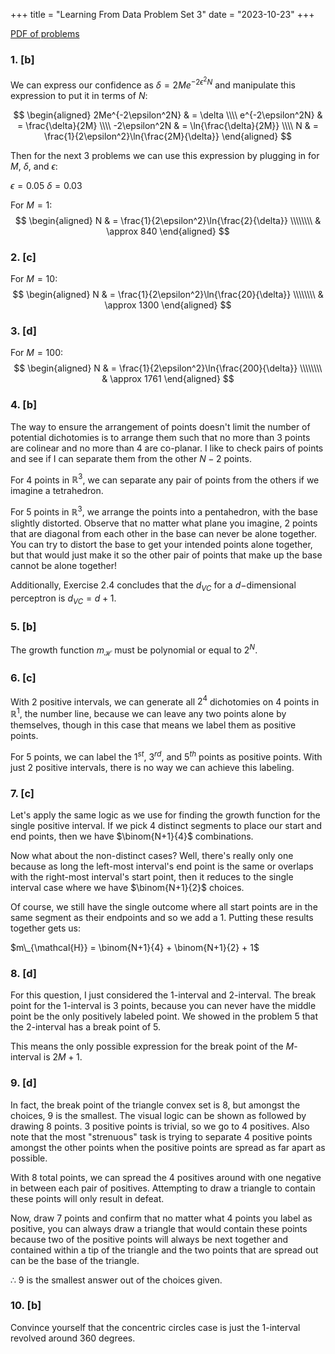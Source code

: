 +++
title = "Learning From Data Problem Set 3"
date = "2023-10-23"
+++


[PDF of problems](https://work.caltech.edu/homework/hw3.pdf)

### 1. [b]

We can express our confidence as $\delta = 2Me^{-2\epsilon^2N}$ and manipulate this expression to put it in terms of $N$:

$$
\begin{aligned}
2Me^{-2\epsilon^2N} & = \delta \\\\
e^{-2\epsilon^2N}   & = \frac{\delta}{2M} \\\\
-2\epsilon^2N       & = \ln{\frac{\delta}{2M}} \\\\
N                   & = \frac{1}{2\epsilon^2}\ln{\frac{2M}{\delta}}
\end{aligned}
$$

Then for the next 3 problems we can use this expression by plugging in for $M$, $\delta$, and $\epsilon$:

$\epsilon = 0.05$
$\delta = 0.03$

For $M = 1$:
$$
\begin{aligned}
N   & =         \frac{1}{2\epsilon^2}\ln{\frac{2}{\delta}} \\\\\\\\
    & \approx   840 
\end{aligned}
$$


### 2. [c]

For $M = 10$:
$$
\begin{aligned}
N   & =         \frac{1}{2\epsilon^2}\ln{\frac{20}{\delta}} \\\\\\\\
    & \approx   1300 
\end{aligned}
$$


### 3. [d]

For $M = 100$:
$$
\begin{aligned}
N   & =         \frac{1}{2\epsilon^2}\ln{\frac{200}{\delta}} \\\\\\\\
    & \approx   1761 
\end{aligned}
$$


### 4. [b]

The way to ensure the arrangement of points doesn't limit the number of potential dichotomies is to arrange them such that no more than 3 points are colinear and no more than 4 are co-planar. I like to check pairs of points and see if I can separate them from the other $N-2$ points.

For 4 points in $\mathbb{R}^3$, we can separate any pair of points from the others if we imagine a tetrahedron. 

For 5 points in $\mathbb{R}^3$, we arrange the points into a pentahedron, with the base slightly distorted. Observe that no matter what plane you imagine, 2 points that are diagonal from each other in the base can never be alone together. You can try to distort the base to get your intended points alone together, but that would just make it so the other pair of points that make up the base cannot be alone together!

Additionally, Exercise 2.4 concludes that the $d_{VC}$ for a $d-$dimensional perceptron is $d_{VC} = d + 1$.


### 5. [b]

The growth function $m_\mathcal{H}$ must be polynomial or equal to $2^N$.


### 6. [c]

With 2 positive intervals, we can generate all $2^4$ dichotomies on 4 points in $\mathbb{R}^1$, the number line, because we can leave any two points alone by themselves, though in this case that means we label them as positive points.

For 5 points, we can label the $1^{st}$, $3^{rd}$, and $5^{th}$ points as positive points. With just 2 positive intervals, there is no way we can achieve this labeling.


### 7. [c]

Let's apply the same logic as we use for finding the growth function for the single positive interval. If we pick 4 distinct segments to place our start and end points, then we have $\binom{N+1}{4}$ combinations. 

Now what about the non-distinct cases? Well, there's really only one because as long the left-most interval's end point is the same or overlaps with the right-most interval's start point, then it reduces to the single interval case where we have $\binom{N+1}{2}$ choices.

Of course, we still have the single outcome where all start points are in the same segment as their endpoints and so we add a 1. Putting these results together gets us:

$m\_{\mathcal{H}} = \binom{N+1}{4} + \binom{N+1}{2} + 1$


### 8. [d]

For this question, I just considered the $1$-interval and $2$-interval. The break point for the $1$-interval is 3 points, because you can never have the middle point be the only positively labeled point. We showed in the problem 5 that the $2$-interval has a break point of 5.

This means the only possible expression for the break point of the $M$-interval is $2M+1$.


### 9. [d]

In fact, the break point of the triangle convex set is 8, but amongst the choices, 9 is the smallest. The visual logic can be shown as followed by drawing 8 points. 3 positive points is trivial, so we go to 4 positives. Also note that the most "strenuous" task is trying to separate 4 positive points amongst the other points when the positive points are spread as far apart as possible.

With 8 total points, we can spread the 4 positives around with one negative in between each pair of positives. Attempting to draw a triangle to contain these points will only result in defeat.

Now, draw 7 points and confirm that no matter what 4 points you label as positive, you can always draw a triangle that would contain these points because two of the positive points will always be next together and contained within a tip of the triangle and the two points that are spread out can be the base of the triangle.

$\therefore$ 9 is the smallest answer out of the choices given.


### 10. [b]

Convince yourself that the concentric circles case is just the $1$-interval revolved around $360$ degrees.
